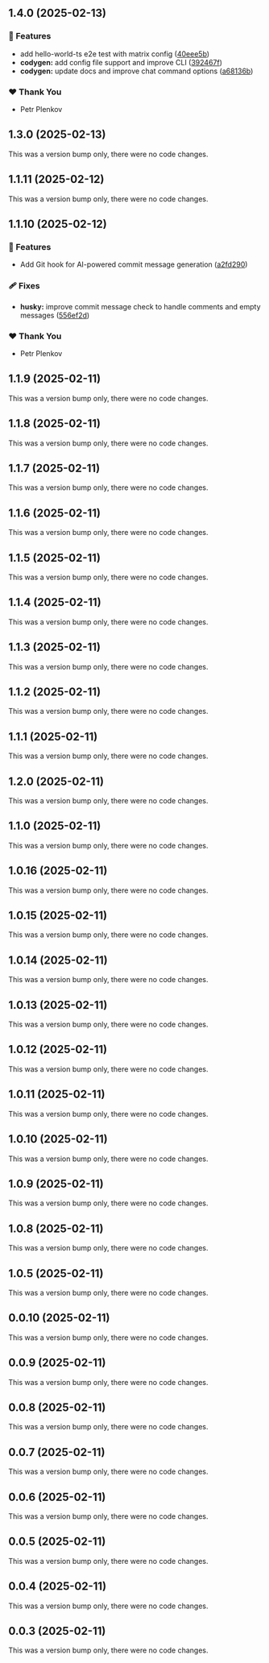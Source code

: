 ## 1.4.0 (2025-02-13)

### 🚀 Features

- add hello-world-ts e2e test with matrix config ([40eee5b](https://github.com/theplenkov-npm/codygen/commit/40eee5b))
- **codygen:** add config file support and improve CLI ([392467f](https://github.com/theplenkov-npm/codygen/commit/392467f))
- **codygen:** update docs and improve chat command options ([a68136b](https://github.com/theplenkov-npm/codygen/commit/a68136b))

### ❤️ Thank You

- Petr Plenkov

## 1.3.0 (2025-02-13)

This was a version bump only, there were no code changes.

## 1.1.11 (2025-02-12)

This was a version bump only, there were no code changes.

## 1.1.10 (2025-02-12)

### 🚀 Features

- Add Git hook for AI-powered commit message generation ([a2fd290](https://github.com/theplenkov-npm/codygen/commit/a2fd290))

### 🩹 Fixes

- **husky:** improve commit message check to handle comments and empty messages ([556ef2d](https://github.com/theplenkov-npm/codygen/commit/556ef2d))

### ❤️ Thank You

- Petr Plenkov

## 1.1.9 (2025-02-11)

This was a version bump only, there were no code changes.

## 1.1.8 (2025-02-11)

This was a version bump only, there were no code changes.

## 1.1.7 (2025-02-11)

This was a version bump only, there were no code changes.

## 1.1.6 (2025-02-11)

This was a version bump only, there were no code changes.

## 1.1.5 (2025-02-11)

This was a version bump only, there were no code changes.

## 1.1.4 (2025-02-11)

This was a version bump only, there were no code changes.

## 1.1.3 (2025-02-11)

This was a version bump only, there were no code changes.

## 1.1.2 (2025-02-11)

This was a version bump only, there were no code changes.

## 1.1.1 (2025-02-11)

This was a version bump only, there were no code changes.

## 1.2.0 (2025-02-11)

This was a version bump only, there were no code changes.

## 1.1.0 (2025-02-11)

This was a version bump only, there were no code changes.

## 1.0.16 (2025-02-11)

This was a version bump only, there were no code changes.

## 1.0.15 (2025-02-11)

This was a version bump only, there were no code changes.

## 1.0.14 (2025-02-11)

This was a version bump only, there were no code changes.

## 1.0.13 (2025-02-11)

This was a version bump only, there were no code changes.

## 1.0.12 (2025-02-11)

This was a version bump only, there were no code changes.

## 1.0.11 (2025-02-11)

This was a version bump only, there were no code changes.

## 1.0.10 (2025-02-11)

This was a version bump only, there were no code changes.

## 1.0.9 (2025-02-11)

This was a version bump only, there were no code changes.

## 1.0.8 (2025-02-11)

This was a version bump only, there were no code changes.

## 1.0.5 (2025-02-11)

This was a version bump only, there were no code changes.

## 0.0.10 (2025-02-11)

This was a version bump only, there were no code changes.

## 0.0.9 (2025-02-11)

This was a version bump only, there were no code changes.

## 0.0.8 (2025-02-11)

This was a version bump only, there were no code changes.

## 0.0.7 (2025-02-11)

This was a version bump only, there were no code changes.

## 0.0.6 (2025-02-11)

This was a version bump only, there were no code changes.

## 0.0.5 (2025-02-11)

This was a version bump only, there were no code changes.

## 0.0.4 (2025-02-11)

This was a version bump only, there were no code changes.

## 0.0.3 (2025-02-11)

This was a version bump only, there were no code changes.
